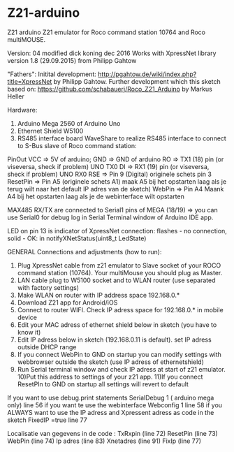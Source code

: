 # Z21-arduino
Z21 arduino 
 Z21 emulator for Roco command station 10764 and Roco multiMOUSE.

   Version: 04 modified dick koning dec 2016
   Works with XpressNet library version 1.8 (29.09.2015) from Philipp Gahtow 

  "Fathers":
  Initital development: http://pgahtow.de/wiki/index.php?title=XpressNet by Philipp Gahtow.
  Further development which this sketch based on: https://github.com/schabauerj/Roco_Z21_Arduino by Markus Heller

  
  Hardware:
  1) Arduino Mega 2560  of Arduino Uno
  2) Ethernet Shield W5100 
  3) RS485 interface board WaveShare to realize RS485 interface to connect to S-Bus slave of Roco command station:
   
   PinOut
    VCC => 5V of arduino;
    GND => GND of arduino
    RO => TX1 (18) pin (or viseversa, sheck if problem) UNO TX0
    DI => RX1 (19) pin (or viseversa, sheck if problem) UNO RX0
    RSE => Pin 9 (Digital)  originele schets pin 3
    ResetPin => Pin A5   (originele schets A1)  maak A5 bij het opstarten laag als je terug wilt naar het default IP adres van de sketch)
    WebPin   => Pin A4   Maank A4 bij het opstarten laag als je de webinterface wilt opstarten
 
  MAX485 RX/TX are connected to Serial1 pins of MEGA (18/19) => you can use Serial0 for debug log in Serial Terminal window of Arduino IDE app.

  LED on pin 13 is indicator of XpressNet connection: flashes - no connection, solid - OK: in notifyXNetStatus(uint8_t LedState)

  GENERAL Connections and adjustments (how to run):
  1) Plug XpressNet cable from z21 emulator to Slave socket of your ROCO command station (10764). Your multiMouse you should plug as Master.
  2) LAN cable plug to W5100 socket and to WLAN router (use separated with factory settings)
  3) Make WLAN on router with IP address space 192.168.0.* 
  4) Download Z21 app for Android/iOS
  5) Connect to router WIFI. Check IP adress space for 192.168.0.* in mobile device
  6) Edit your MAC adress of ethernet shield below in sketch (you have to know it)
  7) Edit IP adress below in sketch (192.168.0.11 is default).  set IP adress outside DHCP range
  8) If you connect WebPin to GND on startup you can modify settings with webbrowser outside the sketch (use IP adress of ethernetshield)
  9) Run Serial terminal window and check IP adress at start of z21 emulator.
  10)Put this address to settings of your z21 app.
  11)If you connect ResetPIn to GND on startup all settings will revert to default

 
  If you want to use debug.print statements  SerialDebug 1 ( arduino mega only) line 56
  if you want te use the webinterface  Webconfig 1 line 58
  if you ALWAYS want to use the IP adress and Xpressent adress as code in the sketch   FixedIP =true line 77
  
  
  Localisatie van gegevens in de code :
  TxRxpin  (line 72)   ResetPin (line 73)   WebPin (line 74)
  Ip adres (line 83)   Xnetadres (line 91)  FixIp  (line 77)

